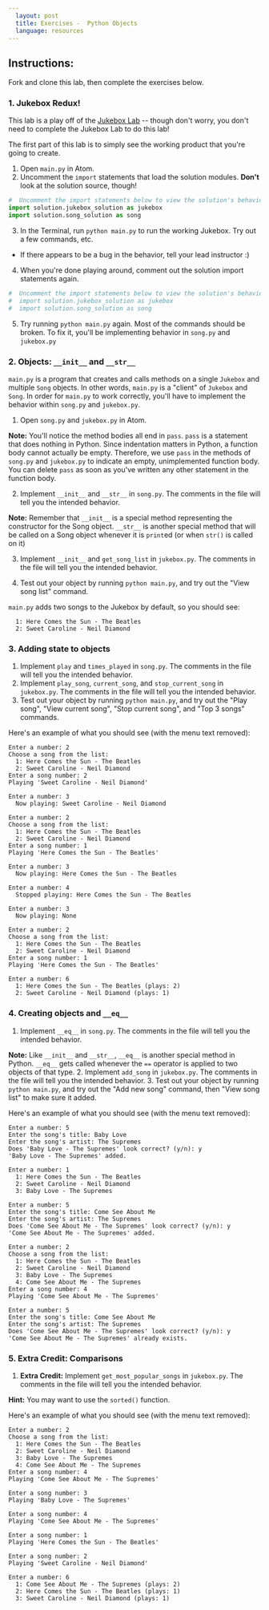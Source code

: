 ```yaml
---
  layout: post
  title: Exercises -  Python Objects
  language: resources
---
```


##  Instructions:
Fork and clone this lab, then complete the exercises below.

###  1. Jukebox Redux!

This lab is a play off of the [Jukebox Lab](https://learn.co/tracks/google-cssi/5-python-advanced/python-labs/jukebox-lab) -- though don't worry, you don't need to complete the Jukebox Lab to do this lab!

The first part of this lab is to simply see the working product that you're going to create.

1. Open `main.py` in Atom.
2. Uncomment the `import` statements that load the solution modules. **Don't** look at the solution source, though!

  ```python
#  Uncomment the import statements below to view the solution's behavior.
import solution.jukebox_solution as jukebox
import solution.song_solution as song
```
3. In the Terminal, run `python main.py` to run the working Jukebox. Try out a few commands, etc.
  * If there appears to be a bug in the behavior, tell your lead instructor :)
4. When you're done playing around, comment out the solution import statements again.

  ```python
#  Uncomment the import statements below to view the solution's behavior.
#  import solution.jukebox_solution as jukebox
#  import solution.song_solution as song
```
5. Try running `python main.py` again. Most of the commands should be broken. To fix it, you'll be implementing behavior in `song.py` and `jukebox.py`

###  2. Objects: `__init__` and `__str__`

`main.py` is a program that creates and calls methods on a single `Jukebox` and multiple `Song` objects. In other words, `main.py` is a "client" of `Jukebox` and `Song`. In order for `main.py` to work correctly, you'll have to implement the behavior within `song.py` and `jukebox.py`.


1. Open `song.py` and `jukebox.py` in Atom.

  **Note:** You'll notice the method bodies all end in `pass`. `pass` is a statement that does nothing in Python. Since indentation matters in Python, a function body cannot actually be empty. Therefore, we use `pass` in the methods of `song.py` and `jukebox.py` to indicate an empty, unimplemented function body. You can delete `pass` as soon as you've written any other statement in the function body.

2. Implement `__init__` and `__str__` in `song.py`. The comments in the file will tell you the intended behavior.

  **Note:** Remember that `__init__` is a special method representing the constructor for the Song object. `__str__` is another special method that will be called on a Song object whenever it is `print`ed (or when `str()` is called on it)

3. Implement `__init__` and `get_song_list` in `jukebox.py`. The comments in the file will tell you the intended behavior.

4. Test out your object by running `python main.py`, and try out the "View song list" command.

  `main.py` adds two songs to the Jukebox by default, so you should see:
```
  1: Here Comes the Sun - The Beatles
  2: Sweet Caroline - Neil Diamond
```

###  3. Adding state to objects
1. Implement `play` and `times_played` in `song.py`. The comments in the file will tell you the intended behavior.
2. Implement `play_song`, `current_song`, and `stop_current_song` in `jukebox.py`. The comments in the file will tell you the intended behavior.
3. Test out your object by running `python main.py`, and try out the "Play song", "View current song", "Stop current song", and "Top 3 songs" commands.

  Here's an example of what you should see (with the menu text removed):
```
Enter a number: 2
Choose a song from the list:
  1: Here Comes the Sun - The Beatles
  2: Sweet Caroline - Neil Diamond
Enter a song number: 2
Playing 'Sweet Caroline - Neil Diamond'
```
```
Enter a number: 3
  Now playing: Sweet Caroline - Neil Diamond
```
```
Enter a number: 2
Choose a song from the list:
  1: Here Comes the Sun - The Beatles
  2: Sweet Caroline - Neil Diamond
Enter a song number: 1
Playing 'Here Comes the Sun - The Beatles'
```
```
Enter a number: 3
  Now playing: Here Comes the Sun - The Beatles
```
```
Enter a number: 4
  Stopped playing: Here Comes the Sun - The Beatles
```
```
Enter a number: 3
  Now playing: None
```
```
Enter a number: 2
Choose a song from the list:
  1: Here Comes the Sun - The Beatles
  2: Sweet Caroline - Neil Diamond
Enter a song number: 1
Playing 'Here Comes the Sun - The Beatles'
```
```
Enter a number: 6
  1: Here Comes the Sun - The Beatles (plays: 2)
  2: Sweet Caroline - Neil Diamond (plays: 1)
```

###  4. Creating objects and `__eq__`
1. Implement `__eq__` in `song.py`. The comments in the file will tell you the intended behavior.

  **Note:** Like `__init__` and `__str__`, `__eq__` is another special method in Python. `__eq__` gets called whenever the `==` operator is applied to two objects of that type.
2. Implement `add_song` in `jukebox.py`. The comments in the file will tell you the intended behavior.
3. Test out your object by running `python main.py`, and try out the "Add new song" command, then "View song list" to make sure it added.

  Here's an example of what you should see (with the menu text removed):
```
Enter a number: 5
Enter the song's title: Baby Love
Enter the song's artist: The Supremes
Does 'Baby Love - The Supremes' look correct? (y/n): y
'Baby Love - The Supremes' added.
```
```
Enter a number: 1
  1: Here Comes the Sun - The Beatles
  2: Sweet Caroline - Neil Diamond
  3: Baby Love - The Supremes
```
```
Enter a number: 5
Enter the song's title: Come See About Me
Enter the song's artist: The Supremes
Does 'Come See About Me - The Supremes' look correct? (y/n): y
'Come See About Me - The Supremes' added.
```
```
Enter a number: 2
Choose a song from the list:
  1: Here Comes the Sun - The Beatles
  2: Sweet Caroline - Neil Diamond
  3: Baby Love - The Supremes
  4: Come See About Me - The Supremes
Enter a song number: 4
Playing 'Come See About Me - The Supremes'
```
```
Enter a number: 5
Enter the song's title: Come See About Me
Enter the song's artist: The Supremes
Does 'Come See About Me - The Supremes' look correct? (y/n): y
'Come See About Me - The Supremes' already exists.
```

###  5. Extra Credit: Comparisons

1. **Extra Credit:** Implement `get_most_popular_songs` in `jukebox.py`. The comments in the file will tell you the intended behavior.

  **Hint:** You may want to use the `sorted()` function.

  Here's an example of what you should see (with the menu text removed):
```
Enter a number: 2
Choose a song from the list:
  1: Here Comes the Sun - The Beatles
  2: Sweet Caroline - Neil Diamond
  3: Baby Love - The Supremes
  4: Come See About Me - The Supremes
Enter a song number: 4
Playing 'Come See About Me - The Supremes'
```
```
Enter a song number: 3
Playing 'Baby Love - The Supremes'
```
```
Enter a song number: 4
Playing 'Come See About Me - The Supremes'
```
```
Enter a song number: 1
Playing 'Here Comes the Sun - The Beatles'
```
```
Enter a song number: 2
Playing 'Sweet Caroline - Neil Diamond'
```
```
Enter a number: 6
  1: Come See About Me - The Supremes (plays: 2)
  2: Here Comes the Sun - The Beatles (plays: 1)
  3: Sweet Caroline - Neil Diamond (plays: 1)
 ```
